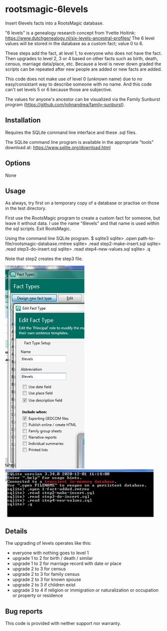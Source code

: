 # rootsmagic-6levels
Insert 6levels facts into a RootsMagic database.

"6 levels" is a genealogy research concept from Yvette Hoitink:
https://www.dutchgenealogy.nl/six-levels-ancestral-profiles/
The 6 level values will be stored in the database as a custom fact; value 0 to 6.

These steps add the fact, at level 1, to everyone who does not have the fact. Then
upgrades to level 2, 3 or 4 based on other facts such as birth, death, census, marriage data/place, etc.
Because a level is never down graded the scripts can be repeated after new people are added or new
facts are added.

This code does not make use of level 0 (unknown name) due to no easy/consistant way to
describe someone with no name. And this code can't set levels 5 or 6 because those
are subjective.

The values for anyone's ancestor can be visualized via the Family Sunburst program (https://github.com/johnandrea/family-sunburst).

## Installation

Requires the SQLite command line interface and these .sql files.

The SQLite command line program is available in the appropriate "tools" download at: https://www.sqlite.org/download.html

## Options

None

## Usage

As always, try first on a temporary copy of a database or practise on those in the test directory.

First use the RootsMagic program to create a custom fact for someone, but leave it without data.
I use the name "6levels" and that name is used within the sql scripts. Exit RootsMagic.

Using the command line SQLite program.
$ sqlite3
sqlite> .open path-to-file/rootsmagic-database.rmtree
sqlite> .read step2-make-insert.sql
sqlite> .read step3-do-insert.sql
sqlite> .read step4-new-values.sql
sqlite> .q

Note that step2 creates the step3 file.

![create fact](adding-fact.jpg)
![run scripts](run-scripts.jpg)


## Details

The upgrading of levels operates like this:
- everyone with nothing goes to level 1
- upgrade 1 to 2 for birth / death / similar
- upgrade 1 to 2 for marriage record with date or place
- upgrade 2 to 3 for census
- upgrade 2 to 3 for family census
- upgrade 2 to 3 for known spouse
- upgrade 2 to 3 if children exist
- upgrade 3 to 4 if religion or immigration or naturalization or occupation or property or residence

## Bug reports

This code is provided with neither support nor warranty.

